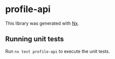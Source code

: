 # profile-api

This library was generated with [Nx](https://nx.dev).

## Running unit tests

Run `nx test profile-api` to execute the unit tests.
